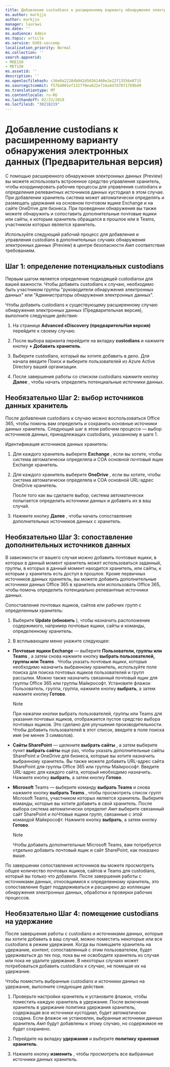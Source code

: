 ```yaml
---
title: Добавление custodians к расширенному варианту обнаружения электронных данных (Предварительная версия)
ms.author: markjjo
author: markjjo
manager: laurawi
ms.date: ''
ms.audience: Admin
ms.topic: article
ms.service: O365-seccomp
localization_priority: Normal
ms.collection: ''
search.appverid:
- MOE150
- MET150
ms.assetid: ''
description: ''
ms.openlocfilehash: c36e0a2228db042d50361460e2e22f13556e8715
ms.sourcegitcommit: f57b4001ef1327f0ea622e716a4d7d78f1769b49
ms.translationtype: MT
ms.contentlocale: ru-RU
ms.lasthandoff: 02/23/2019
ms.locfileid: "30218219"
---
```

# <a name="add-custodians-to-an-advanced-ediscovery-preview-case"></a>Добавление custodians к расширенному варианту обнаружения электронных данных (Предварительная версия)

С помощью расширенного обнаружения электронных данных (Preview) вы можете использовать встроенное средство управления хранитель, чтобы координировать рабочие процессы для управления custodians и определения релевантных источников данных кустодиал в этом случае. При добавлении хранитель система может автоматически определять и размещать удержания на основном почтовом ящике Exchange и на сайте OneDrive для бизнеса. При проведении обнаружения вы также можете обнаружить и сопоставить дополнительные почтовые ящики или сайты, к которым хранитель обращался в прошлое или в Teams, участником которых является хранитель.

Используйте следующий рабочий процесс для добавления и управления custodians в дополнительных случаях обнаружения электронных данных (Preview) в центре безопасности _Амп_ соответствия требованиям. 

## <a name="step-1-identify-potential-custodians"></a>Шаг 1: определение потенциальных custodians

Первым шагом является определение подходящей custodiansи для вашей важности. Чтобы добавить custodians к случаю, необходимо быть участником группы "руководители обнаружения электронных данных" или "Администраторы обнаружения электронных данных".   

Чтобы добавить custodians к существующему расширенному случаю обнаружения электронных данных (Предварительная версия), выполните следующие действия:

1. На странице **Advanced eDiscovery (предварительНая версия)** перейдите к своему случаю.
 
2. После выбора варианта перейдите на вкладку **custodians** и нажмите кнопку **+ Добавить хранитель**. 
 
3. Выберите custodians, который вы хотите добавить в дело. Для начала введите Поиск и выберите пользователей из Azure Active Directory вашей организации.
 
4. После завершения работы со списком custodians нажмите кнопку **Далее** , чтобы начать определять потенциальные источники данных. 
   
## <a name="optional-step-2-select-custodian-data-sources"></a>Необязательно Шаг 2: выбор источников данных хранитель

После добавления custodians к случаю можно воспользоваться Office 365, чтобы помочь вам определить и сохранить основные источники данных хранитель. Следующий шаг в этом рабочем процессе — выбор источников данных, принадлежащих custodians, указанному в шаге 1. 

Идентификация источников данных хранитель: 

1. Для каждого хранитель выберите **Exchange** , если вы хотите, чтобы система автоматически определяла и СОА основной почтовый ящик Exchange хранитель. 
 
2. Для каждого хранитель выберите **OneDrive** , если вы хотите, чтобы система автоматически определяла и СОА основной URL-адрес OneDrive хранитель. 

    После того как вы сделаете выбор, система автоматически попытается определить источники данных и добавить их в ваш случай.
 
4. Нажмите кнопку **Далее** , чтобы начать сопоставление дополнительных источников данных с хранитель.

## <a name="optional-step-3-map-additional-data-sources"></a>Необязательно Шаг 3: сопоставление дополнительных источников данных

В зависимости от вашего случая можно добавить почтовые ящики, в которых в данный момент хранитель может использоваться заданный, группы, в которых в данный момент находится хранитель, или сайты, к которым у хранитель есть доступ в прошлое. Кроме первичных источников данных хранитель, вы можете добавить дополнительные источники данных Office 365 в хранитель или использовать Office 365, чтобы помочь определить потенциально релевантные источники данных. 

Сопоставление почтовых ящиков, сайтов или рабочих групп с определенным хранитель:

1. Выберите **Update (обновить** ), чтобы назначить расположение содержимого, например почтовые ящики, сайты и команды, определенному хранитель. 

2. В всплывающем меню укажите следующее:
   
  -  **Почтовые ящики Exchange** — выберите **Пользователи, группы или Teams** , а затем снова нажмите кнопку **выбрать пользователей, группы или Teams** . Чтобы указать почтовые ящики, которые необходимо назначить выбранному хранитель, используйте поле поиска для поиска почтовых ящиков пользователей и групп рассылки. Можно также назначить связанный почтовый ящик для группы Office 365 или группы Майкрософт. Установите флажок Пользователь, группа, группа, нажмите кнопку **выбрать**, а затем нажмите кнопку **Готово**.

      > [!NOTE]
      > При нажатии кнопки выбрать пользователей, группы или Teams для указания почтовых ящиков, отображается пустое средство выбора почтовых ящиков. Это сделано для улучшения производительности. Чтобы добавить пользователей в этот список, введите в поле поиска имя (не менее 3 символов).
     
   - **Сайты SharePoint** — щелкните **выбрать сайты** , а затем выберите пункт **выбрать сайты** еще раз, чтобы указать дополнительные сайты SharePoint и OneDrive для бизнеса, которые вы хотите назначить выбранному хранитель. Вы также можете добавить URL-адрес сайта SharePoint для группы Office 365 или группы Майкрософт. Введите URL-адрес для каждого сайта, который необходимо назначить. Нажмите кнопку **выбрать**, а затем кнопку **Готово**.
   - **Microsoft** Teams — выберите команду **выбрать Teams** и снова нажмите кнопку **выбрать Teams** , чтобы просмотреть список групп Microsoft Teams, участником которых является хранитель. Выберите команды, которые вы хотите добавить в свой хранитель. После выбора система автоматически определит _Амп_ выберите связанный сайт SharePoint и поЧтовые ящики групп, связанные с этой командой Майкрософт. Нажмите кнопку **выбрать**, а затем кнопку **Готово**.
        
      > [!NOTE]
      > Чтобы добавить дополнительные Microsoft Teams, вам потребуется отдельно добавить почтовый ящик и сайт SharePoint, как показано выше.

По завершении сопоставления источников вы можете просмотреть общее количество почтовых ящиков, сайтов и Teams для custodians, который вы только что добавили. После завершения работы с источниками данных, относящимися к определенному хранитель, это сопоставление будет поддерживаться и расширено до коллекции обнаружения электронных данных, обработки и проверки рабочих процессов. 

## <a name="optional-step-4-place-custodians-on-hold"></a>Необязательно Шаг 4: помещение custodians на удержание

 После завершения работы с custodians и источниками данных, которые вы хотите добавить в ваш случай, можно поместить некоторые или все custodians в режим удержания. Когда вы помещаете хранитель на удержание, контент, сопоставленный с этим пользователем, будет удерживаться до тех пор, пока вы не освободите хранитель из случая или пока не удалите удержание. В некоторых случаях может потребоваться добавить custodians к случаю, не помещая их на удержание. 

Чтобы поместить выбранные custodians и источники данных на удержание, выполните следующие действия:

1. Проверьте настройки хранитель и установите флажок, чтобы поместить каждую хранитель в удержание. После включения хранитель в удержание политика удержания хранитель, содержащая все источники кустодиал, будет автоматически создана. Если флажок не установлен, выбранные источники данных хранитель _Амп_ будут добавлены к этому случаю, но содержимое не будет сохранено.

2. Перейдите на вкладку **удержания** и выберите **политику хранения хранитель**. 

3. Нажмите кнопку **изменить** , чтобы просмотреть все выбранные источники данных хранитель.
